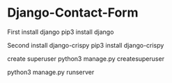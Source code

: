 # Django-Contact-Form

First install django
pip3 install django

Second install django-crispy
pip3 install django-crispy

create superuser
python3 manage.py createsuperuser

python3 manage.py runserver
